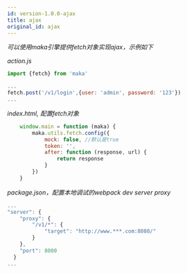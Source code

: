 ```yaml
---
id: version-1.0.0-ajax
title: ajax
original_id: ajax
---
```

*可以使用maka引擎提供fetch对象实现ajax，示例如下*

*action.js*
```javascript
import {fetch} from 'maka'

...
fetch.post('/v1/login',{user: 'admin', password: '123'})
...
```

*index.html, 配置fetch对象*
```javascript
    window.main = function (maka) {
        maka.utils.fetch.config({
            mock: false, //默认是true
            token: '', 
            after: function (response, url) {
                return response
            }
        })
    }
```

*package.json，配置本地调试的webpack dev server proxy*
```javascript
...
"server": {
    "proxy": {
        "/v1/*": {
            "target": "http://www.***.com:8080/"
        }
    },
    "port": 8000
  }
...
```